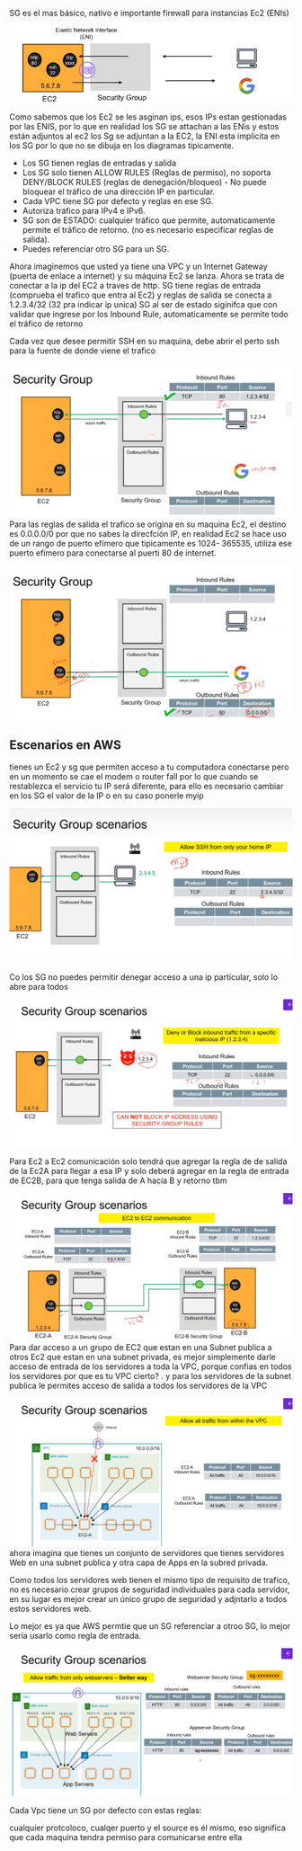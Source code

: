 SG es el mas básico, nativo e importante firewall para instancias Ec2 (ENIs)

![01Security Group](../Images/03_SG_01.png)

 

Como sabemos que los Ec2 se les asginan ips, esos IPs estan gestionadas por las ENIS, por lo que en realidad los SG se attachan a las ENis y estos están adjuntos al ec2
los Sg se adjuntan a la EC2, la ENI esta implicita en los SG por lo que no se dibuja en los diagramas tipicamente.
- Los SG tienen reglas de entradas y salida
- Los SG solo tienen ALLOW RULES (Reglas de permiso), no soporta DENY/BLOCK RULES (reglas de denegación/bloqueo) - No puede bloquear el tráfico de una dirección IP en particular.
- Cada VPC tiene SG por defecto y reglas en ese SG.
- Autoriza tráfico para IPv4 e IPv6.
- SG son de ESTADO: cualquier tráfico que permite, automaticamente permite el tráfico de retorno. (no es necesario especificar reglas de salida).
- Puedes referenciar otro SG para un SG.

Ahora imaginemos que usted ya tiene una VPC y un Internet Gateway (puerta de enlace a internet) y su máquina Ec2 se lanza. 
Ahora se trata de conectar a la ip del EC2 a traves de http. 
SG tiene reglas de entrada (comprueba el trafico que entra al Ec2) y reglas de salida
se conecta a 1.2.3.4/32 (32 pra indicar ip unica)
SG al ser de estado siginifca que con validar que ingrese por los Inbound Rule, automaticamente se permite todo el tráfico de retorno

Cada vez que desee permitir SSH en su maquina, debe abrir el perto ssh para la fuente de donde viene el trafico 

![02Security Group](../Images/03_SG_02.png)
Para las reglas de salida el trafico se origina en su maquina Ec2, el destino es 0.0.0.0/0 por que no sabes la direcfción IP, en realidad Ec2 se hace uso de un rango de puerto efímero que tipicamente es 1024- 365535, utiliza ese puerto efimero para conectarse al puerti 80 de internet.

![03Security Group](../Images/03_SG_03.png)
## Escenarios en AWS

 tienes un Ec2 y sg que permiten acceso a tu computadora conectarse pero en un momento se cae el modem o router fall por lo que cuando se restablezca el servicio tu IP será diferente, para ello es necesario cambiar en los SG el valor de la IP o en su caso ponerle myip

![04Security Group](../Images/03_SG_04.png)

Co los SG no puedes permitir denegar acceso a una ip particular, solo lo abre para todos

![08Security Group](../Images/03_SG_08.png)

Para Ec2 a Ec2 comunicación solo tendrá que agregar la regla de de salida  de la Ec2A para llegar a esa IP y solo deberá agregar en la regla de entrada de EC2B, para que tenga salida de A hacia B y retorno tbm

![09Security Group](../Images/03_SG_09.png)Para dar acceso a un grupo de EC2 que estan en una Subnet publica a otros Ec2 que estan en una subnet privada, es mejor simplemente darle acceso de entrada de los servidores a toda la VPC, porque confias en todos los servidores por que es tu VPC cierto?
. y para los servidores de la subnet publica le permites acceso de salida a todos los servidores de la VPC

![03Security Group](../Images/03_SG_10.png)
ahora imagina que tienes un conjunto de servidores que tienes servidores Web en una subnet publica y otra capa de Apps en la subred privada.

Como todos los servidores web tienen el mismo tipo de requisito de trafico, no es necesario crear grupos de seguridad individuales para cada servidor, en su lugar es mejor crear un único grupo de seguridad y adjntarlo a todos estos servidores web.

Lo mejor es ya que AWS permtie que un SG referenciar a otroo SG, lo mejor sería usarlo como regla de entrada.

![](../Images/03_SG_11.png)

Cada Vpc tiene un SG por defecto
con estas reglas:

cualquier protcoloco, cualqer puerto y el source es él mismo, eso significa que cada maquina tendra permiso para comunicarse entre ella